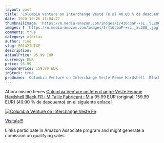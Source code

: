```yaml
---
layout: post
title: 'Columbia Venture on Interchange Veste Fe al 40.00 % de descuento'
date: 2020-10-26 11:04:27
thumbnailImage: 'https://m.media-amazon.com/images/I/416qbaP-+sL._SL200_.jpg'
images: [ 'https://m.media-amazon.com/images/I/416qbaP-+sL._SL200_.jpg' ]
comments: true
category: ofertas
author: ring
slug: B0142IUIXE
description:
actualPrice: 95.99 EUR
currency: EUR
price: 95.99
comparePrice: 159.99 EUR
inStock: true
prodname: 'Columbia Venture on Interchange Veste Femme Hardshell  Black  FR : M  Taille Fabricant : M '
---
```


Ahora mismo tienes [Columbia Venture on Interchange Veste Femme Hardshell  Black  FR : M  Taille Fabricant : M ](https://www.amazon.fr/dp/B0142IUIXE/?tag=tolees0d-21) a 95.99 EUR (original: 159.99 EUR) (40.00 %  de descuento) en el siguiente enlace!

[![Columbia Venture on Interchange Veste Fe](https://m.media-amazon.com/images/I/416qbaP-+sL._SL200_.jpg)](https://www.amazon.fr/dp/B0142IUIXE/?tag=tolees0d-21)

[Visítala!!!](https://www.amazon.fr/dp/B0142IUIXE/?tag=tolees0d-21)

Links participate in Amazon Associate program and might generate a comission on qualifying sales
